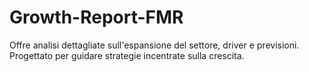 # Growth-Report-FMR
Offre analisi dettagliate sull'espansione del settore, driver e previsioni. Progettato per guidare strategie incentrate sulla crescita.
